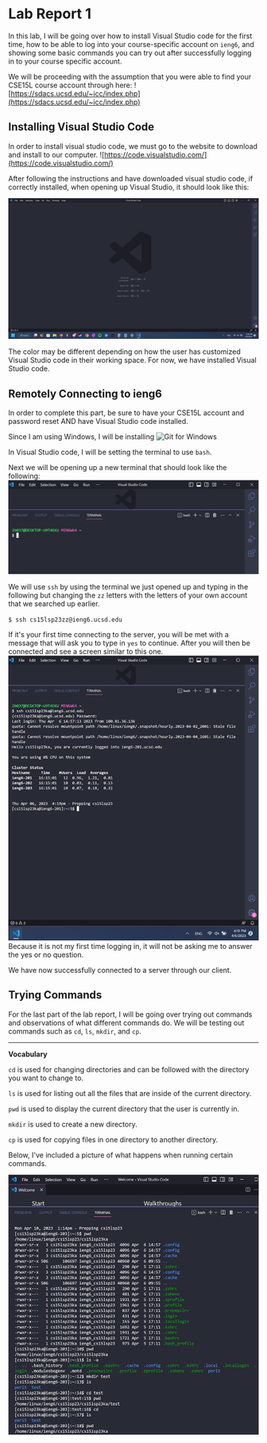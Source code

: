 # Lab Report 1

In this lab, I will be going over how to install Visual Studio code for the first time, how to be able to log into your course-specific account on `ieng6`, and showing some basic commands you can try out after successfully logging in to your course specific account. 

We will be proceeding with the assumption that you were able to find your CSE15L course account through here:
![https://sdacs.ucsd.edu/~icc/index.php](https://sdacs.ucsd.edu/~icc/index.php)

## Installing Visual Studio Code
In order to install visual studio code, we must go to the website to download and install to our computer. 
![https://code.visualstudio.com/](https://code.visualstudio.com/)

After following the instructions and have downloaded visual studio code, if correctly installed, when opening up Visual Studio, it should look like this:

![Visual Studio Code](VSCODE.png)

The color may be different depending on how the user has customized Visual Studio code in their working space. For now, we have installed Visual Studio code. 

## Remotely Connecting to ieng6 
In order to complete this part, be sure to have your CSE15L account and password reset AND have Visual Studio code installed. 

Since I am using Windows, I will be installing 
![Git for Windows](https://gitforwindows.org/)

In Visual Studio code, I will be setting the terminal to use `bash`.

Next we will be opening up a new terminal that should look like the following:
![Terminal](Terminal.png)

We will use `ssh` by using the terminal we just opened up and typing in the following but changing the `zz` letters with the letters of your own account that we searched up earlier. 

`$ ssh cs15lsp23zz@ieng6.ucsd.edu`

If it's your first time connecting to the server, you will be met with a message that will ask you to type in `yes` to continue. After you will then be connected and see a screen similar to this one. 
![Terminal when logged in](TerminalLoggedIn.png)
Because it is not my first time logging in, it will not be asking me to answer the yes or no question.

We have now successfully connected to a server through our client. 

## Trying Commands
For the last part of the lab report, I will be going over trying out commands and observations of what different commands do. We will be testing out commands such as `cd`, `ls`, `mkdir`, and `cp`.

---
**Vocabulary**

`cd` is used for changing directories and can be followed with the directory you want to change to. 

`ls` is used for listing out all the files that are inside of the current directory. 

`pwd` is used to display the current directory that the user is currently in. 

`mkdir` is used to create a new directory. 

`cp` is used for copying files in one directory to another directory. 

Below, I've included a picture of what happens when running certain commands. 

![Testing out Commands](testingcommands.png)
